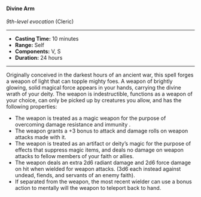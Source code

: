#### Divine Arm
*9th-level evocation* (Cleric)
___
- **Casting Time:** 10 minutes
- **Range:** Self
- **Components:** V, S
- **Duration:** 24 hours
---
Originally conceived in the darkest hours of an ancient war, this spell forges a weapon of light that can topple mighty foes. A weapon of brightly glowing, solid magical force appears in your hands, carrying the divine wrath of your deity. The weapon is indestructible, functions as a weapon of your choice, can only be picked up by creatures you allow, and has the following properties:

* The weapon is treated as a magic weapon for the purpose of overcoming damage resistance and immunity .
* The weapon grants a +3 bonus to attack and damage rolls on weapon attacks made with it.
* The weapon is treated as an artifact or deity’s magic for the purpose of effects that suppress magic items, and deals no damage on weapon attacks to fellow members of your faith or allies.
* The weapon deals an extra 2d6 radiant damage and 2d6 force damage on hit when wielded for weapon attacks. (3d6 each instead against undead, fiends, and servants of an enemy faith).
* If separated from the weapon, the most recent wielder can use a bonus action to mentally will the weapon to teleport back to hand.
